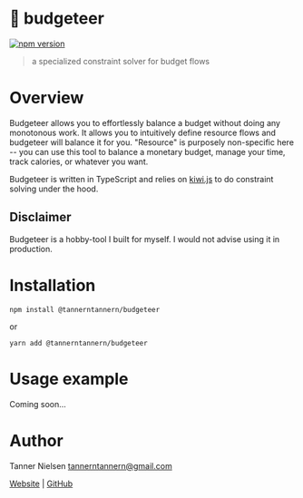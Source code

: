 # 🎩 budgeteer
[![npm version](https://badgen.net/npm/v/@tannerntannern/budgeteer)](https://npmjs.com/package/@tannerntannern/budgeteer)

> a specialized constraint solver for budget flows

<!-- TODO: insert link to website -->

# Overview
Budgeteer allows you to effortlessly balance a budget without doing any monotonous work.  It allows you to intuitively define resource flows and budgeteer will balance it for you.  "Resource" is purposely non-specific here -- you can use this tool to balance a monetary budget, manage your time, track calories, or whatever you want.

Budgeteer is written in TypeScript and relies on [kiwi.js](https://github.com/IjzerenHein/kiwi.js/) to do constraint solving under the hood.

## Disclaimer
Budgeteer is a hobby-tool I built for myself.  I would not advise using it in production.

# Installation
```
npm install @tannerntannern/budgeteer
```
or
```
yarn add @tannerntannern/budgeteer
```

# Usage example
Coming soon...

# Author
Tanner Nielsen <tannerntannern@gmail.com>

[Website](https://tannernielsen.com) | [GitHub](https://github.com/tannerntannern)
